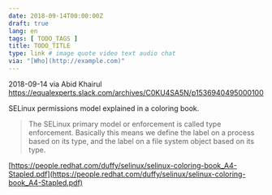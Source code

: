 ```yaml
---
date: 2018-09-14T00:00:00Z
draft: true
lang: en
tags: [ TODO_TAGS ]
title: TODO_TITLE
type: link # image quote video text audio chat
via: "[Who](http://example.com)"
---
```



2018-09-14 via Abid Khairul
https://equalexperts.slack.com/archives/C0KU4SA5N/p1536940495000100

SELinux permissions model explained in a coloring book.

> The SELinux primary model or enforcement is called type enforcement. Basically this means we define the label on a process based on its type, and the label on a file system object based on its type.

[https://people.redhat.com/duffy/selinux/selinux-coloring-book_A4-Stapled.pdf](https://people.redhat.com/duffy/selinux/selinux-coloring-book_A4-Stapled.pdf)

